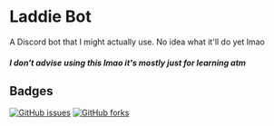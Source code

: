 
# Laddie Bot

A Discord bot that I might actually use.
No idea what it'll do yet lmao

##### I don't advise using this lmao it's mostly just for learning atm

## Badges

[![GitHub issues](https://img.shields.io/github/issues/lerndmina/Laddie-bot)](https://github.com/lerndmina/Laddie-bot/issues)
[![GitHub forks](https://img.shields.io/github/forks/lerndmina/Laddie-bot)](https://github.com/lerndmina/Laddie-bot/network)


